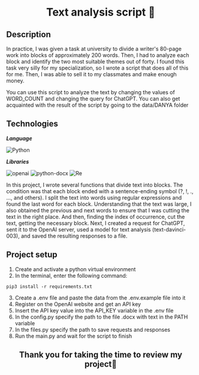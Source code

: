 # <div align="center">Text analysis script 📝</div>

## Description

In practice, I was given a task at university to divide a writer's 80-page work into blocks of approximately 200 words.
Then, I had to analyze each block and identify the two most suitable themes out of forty. I found this task very silly
for my specialization, so I wrote a script that does all of this for me. Then, I was able to sell it to my classmates
and make enough money.

You can use this script to analyze the text by changing the values of WORD_COUNT and changing the query for ChatGPT. You can also get acquainted with the result of the script by going to the data/DANYA folder

## Technologies

***Language***

![Python](https://img.shields.io/badge/-Python-1C1C1C?&style=for-the-badge)

***Libraries***

![openai](https://img.shields.io/badge/-openai-1C1C1C?&style=for-the-badge)
![python-docx](https://img.shields.io/badge/-python--docx-1C1C1C?&style=for-the-badge)
![Re](https://img.shields.io/badge/-re-1C1C1C?&style=for-the-badge)

In this project, I wrote several functions that divide text into blocks. The condition was that each block ended with a
sentence-ending symbol (?, !, ., ..., and others). I split the text into words using regular expressions and found the
last word for each block. Understanding that the text was large, I also obtained the previous and next words to ensure
that I was cutting the text in the right place. And then, finding the index of occurrence, cut the text, getting the
necessary block. Next, I created a request for ChatGPT, sent it to the OpenAI server, used a model for
text analysis (text-davinci-003), and saved the resulting responses to a file.

## Project setup

1. Create and activate a python virtual environment
2. In the terminal, enter the following command:

```
pip3 install -r requirements.txt
```

3. Create a .env file and paste the data from the .env.example file into it
4. Register on the OpenAI website and get an API key
5. Insert the API key value into the API_KEY variable in the .env file
6. In the config.py specify the path to the file .docx with text in the PATH variable
7. In the files.py specify the path to save requests and responses
8. Run the main.py and wait for the script to finish

## <div align="center">Thank you for taking the time to review my project👋</div>
